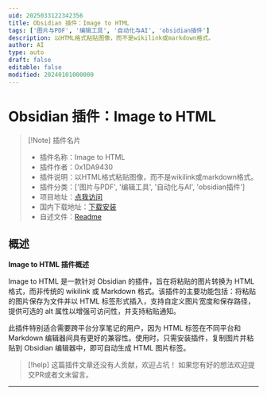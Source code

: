 ```yaml
---
uid: 2025033122342356
title: Obsidian 插件：Image to HTML
tags: ['图片与PDF', '编辑工具', '自动化与AI', 'obsidian插件']
description: 以HTML格式粘贴图像，而不是wikilink或markdown格式。
author: AI
type: auto
draft: false
editable: false
modified: 20240101000000
---
```


# Obsidian 插件：Image to HTML

> [!Note] 插件名片
> - 插件名称：Image to HTML
> - 插件作者：0x1DA9430
> - 插件说明：以HTML格式粘贴图像，而不是wikilink或markdown格式。
> - 插件分类：['图片与PDF', '编辑工具', '自动化与AI', 'obsidian插件']
> - 项目地址：[点我访问](https://github.com/0x1DA9430/img2html)
> - 国内下载地址：[下载安装](https://pkmer.cn/products/plugin/pluginMarket/?img2html)
> - 自述文件：[Readme](https://ghproxy.net/https://raw.githubusercontent.com/0x1DA9430/img2html/main/README.md)



## 概述

**Image to HTML 插件概述**

Image to HTML 是一款针对 Obsidian 的插件，旨在将粘贴的图片转换为 HTML 格式，而非传统的 wikilink 或 Markdown 格式。该插件的主要功能包括：将粘贴的图片保存为文件并以 HTML 标签形式插入，支持自定义图片宽度和保存路径，提供可选的 alt 属性以增强可访问性，并支持粘贴通知。

此插件特别适合需要跨平台分享笔记的用户，因为 HTML 标签在不同平台和 Markdown 编辑器间具有更好的兼容性。使用时，只需安装插件，复制图片并粘贴到 Obsidian 编辑器中，即可自动生成 HTML 图片标签。


> [!help] 
> 这篇插件文章还没有人贡献，欢迎占坑！
> 如果您有好的想法欢迎提交PR或者文末留言。
> 

---



